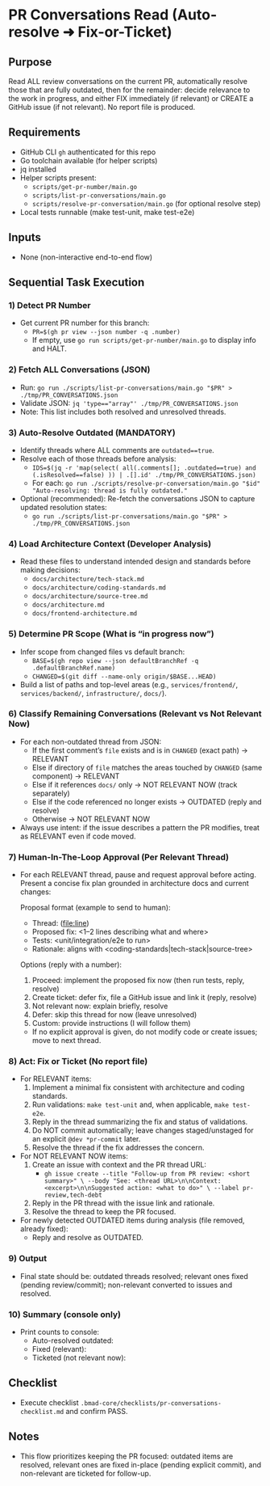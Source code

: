 <!-- Powered by BMAD™ Core -->

# PR Conversations Read (Auto-resolve ➜ Fix-or-Ticket)

## Purpose
Read ALL review conversations on the current PR, automatically resolve those that are fully outdated, then for the remainder: decide relevance to the work in progress, and either FIX immediately (if relevant) or CREATE a GitHub issue (if not relevant). No report file is produced.

## Requirements
- GitHub CLI `gh` authenticated for this repo
- Go toolchain available (for helper scripts)
- jq installed
- Helper scripts present:
  - `scripts/get-pr-number/main.go`
  - `scripts/list-pr-conversations/main.go`
  - `scripts/resolve-pr-conversation/main.go` (for optional resolve step)
 - Local tests runnable (make test-unit, make test-e2e)

## Inputs
- None (non-interactive end-to-end flow)

## Sequential Task Execution

### 1) Detect PR Number
- Get current PR number for this branch:
  - `PR=$(gh pr view --json number -q .number)`
  - If empty, use `go run scripts/get-pr-number/main.go` to display info and HALT.

### 2) Fetch ALL Conversations (JSON)
- Run: `go run ./scripts/list-pr-conversations/main.go "$PR" > ./tmp/PR_CONVERSATIONS.json`
- Validate JSON: `jq 'type=="array"' ./tmp/PR_CONVERSATIONS.json`
- Note: This list includes both resolved and unresolved threads.

### 3) Auto-Resolve Outdated (MANDATORY)
- Identify threads where ALL comments are `outdated==true`.
- Resolve each of those threads before analysis:
  - `IDS=$(jq -r 'map(select( all(.comments[]; .outdated==true) and (.isResolved==false) )) | .[].id' ./tmp/PR_CONVERSATIONS.json)`
  - For each: `go run ./scripts/resolve-pr-conversation/main.go "$id" "Auto-resolving: thread is fully outdated."`
- Optional (recommended): Re-fetch the conversations JSON to capture updated resolution states:
  - `go run ./scripts/list-pr-conversations/main.go "$PR" > ./tmp/PR_CONVERSATIONS.json`

### 4) Load Architecture Context (Developer Analysis)
- Read these files to understand intended design and standards before making decisions:
  - `docs/architecture/tech-stack.md`
  - `docs/architecture/coding-standards.md`
  - `docs/architecture/source-tree.md`
  - `docs/architecture.md`
  - `docs/frontend-architecture.md`

### 5) Determine PR Scope (What is “in progress now”)
- Infer scope from changed files vs default branch:
  - `BASE=$(gh repo view --json defaultBranchRef -q .defaultBranchRef.name)`
  - `CHANGED=$(git diff --name-only origin/$BASE...HEAD)`
- Build a list of paths and top-level areas (e.g., `services/frontend/`, `services/backend/`, `infrastructure/`, `docs/`).

### 6) Classify Remaining Conversations (Relevant vs Not Relevant Now)
- For each non-outdated thread from JSON:
  - If the first comment’s `file` exists and is in `CHANGED` (exact path) → RELEVANT
  - Else if directory of `file` matches the areas touched by `CHANGED` (same component) → RELEVANT
  - Else if it references `docs/` only → NOT RELEVANT NOW (track separately)
  - Else if the code referenced no longer exists → OUTDATED (reply and resolve)
  - Otherwise → NOT RELEVANT NOW
- Always use intent: if the issue describes a pattern the PR modifies, treat as RELEVANT even if code moved.

### 7) Human-In-The-Loop Approval (Per Relevant Thread)
- For each RELEVANT thread, pause and request approval before acting. Present a concise fix plan grounded in architecture docs and current changes:

  Proposal format (example to send to human):
  - Thread: <short summary> (<file:line>)
  - Proposed fix: <1–2 lines describing what and where>
  - Tests: <unit/integration/e2e to run>
  - Rationale: aligns with <coding-standards|tech-stack|source-tree>

  Options (reply with a number):
  1) Proceed: implement the proposed fix now (then run tests, reply, resolve)
  2) Create ticket: defer fix, file a GitHub issue and link it (reply, resolve)
  3) Not relevant now: explain briefly, resolve
  4) Defer: skip this thread for now (leave unresolved)
  5) Custom: provide instructions (I will follow them)

  - If no explicit approval is given, do not modify code or create issues; move to next thread.

### 8) Act: Fix or Ticket (No report file)
- For RELEVANT items:
  1. Implement a minimal fix consistent with architecture and coding standards.
  2. Run validations: `make test-unit` and, when applicable, `make test-e2e`.
  3. Reply in the thread summarizing the fix and status of validations.
  4. Do NOT commit automatically; leave changes staged/unstaged for an explicit `@dev *pr-commit` later.
  5. Resolve the thread if the fix addresses the concern.
- For NOT RELEVANT NOW items:
  1. Create an issue with context and the PR thread URL:
     - `gh issue create --title "Follow-up from PR review: <short summary>" \
        --body "See: <thread URL>\n\nContext: <excerpt>\n\nSuggested action: <what to do>" \
        --label pr-review,tech-debt`
  2. Reply in the PR thread with the issue link and rationale.
  3. Resolve the thread to keep the PR focused.
- For newly detected OUTDATED items during analysis (file removed, already fixed):
  - Reply and resolve as OUTDATED.

### 9) Output
- Final state should be: outdated threads resolved; relevant ones fixed (pending review/commit); non-relevant converted to issues and resolved.

### 10) Summary (console only)
- Print counts to console:
  - Auto-resolved outdated: <n>
  - Fixed (relevant): <n>
  - Ticketed (not relevant now): <n>

## Checklist
- Execute checklist `.bmad-core/checklists/pr-conversations-checklist.md` and confirm PASS.

## Notes
- This flow prioritizes keeping the PR focused: outdated items are resolved, relevant ones are fixed in-place (pending explicit commit), and non-relevant are ticketed for follow-up.
